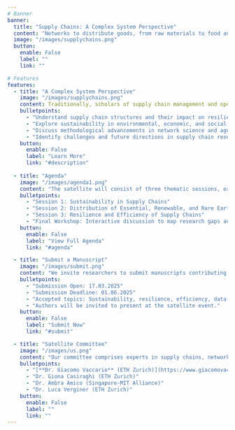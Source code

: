 ```yaml
---
# Banner
banner:
  title: "Supply Chains: A Complex System Perspective"
  content: "Networks to distribute goods, from raw materials to food and medicines, are the backbone of a functioning economy. Recent events, such as the Covid-19 pandemic and geopolitical conflicts, have highlighted the fragility of global supply chains. This satellite aims to explore supply chains from a complex systems perspective, addressing sustainability, resilience, and efficiency challenges. Join us at **[CCS 2025](https://ccs25.cssociety.org/)** to discuss new models and methods to analyze supply chains."
  image: "/images/supplychains.png"
  button:
    enable: False
    label: ""
    link: ""

# Features
features:
  - title: "A Complex System Perspective"
    image: "/images/supplychains.png"
    content: Traditionally, scholars of supply chain management and operations logistics have conceptualized distribution systems as linear chains. Using this perspective implies that supply chains in principle can be fully designed by a single manufacturer. However, nowadays, this conventional approach falls short. While firms could choose their partners, they have limited control over the business relations of those partners. In other words, the connections within the distribution system extend beyond the control of a single entity, and the resulting structure strongly deviates from a simple chain. Thus, today’s distribution systems should be better viewed as self-organized systems emerging from the interactions of several firms. These self-organized systems can be suitably represented as complex networks. Network science has provided tools to move beyond the oversimplified chain perspective. Yet, research in this direction has been limited by a lack of comprehensive data. The satellite aims to bring together researchers from network science, operations research, and supply chain management to discuss new models and methods to analyze supply chains."
    bulletpoints:
      - "Understand supply chain structures and their impact on resilience."
      - "Explore sustainability in environmental, economic, and social dimensions."
      - "Discuss methodological advancements in network science and agent-based models."
      - "Identify challenges and future directions in supply chain research."
    button:
      enable: False
      label: "Learn More"
      link: "#description"
  
  - title: "Agenda"
    image: "/images/agenda1.png"
    content: "The satellite will consist of three thematic sessions, each featuring an invited speaker and a contributed talk. The event will conclude with a workshop synthesizing key insights and outlining future research directions."
    bulletpoints:
      - "Session 1: Sustainability in Supply Chains"
      - "Session 2: Distribution of Essential, Renewable, and Rare Earth Goods"
      - "Session 3: Resilience and Efficiency of Supply Chains"
      - "Final Workshop: Interactive discussion to map research gaps and draft a white paper."
    button:
      enable: False
      label: "View Full Agenda"
      link: "#agenda"

  - title: "Submit a Manuscript"
    image: "/images/submit.png"
    content: "We invite researchers to submit manuscripts contributing to the discussion on supply chains as complex systems. Topics of interest include, but are not limited to, sustainability, resilience, efficiency, network models, and data-driven approaches."
    bulletpoints:
      - "Submission Open: 17.03.2025"
      - "Submission Deadline: 01.06.2025"
      - "Accepted topics: Sustainability, resilience, efficiency, data, and network models."
      - "Authors will be invited to present at the satellite event."
    button:
      enable: False
      label: "Submit Now"
      link: "#submit"

  - title: "Satellite Committee"
    image: "/images/us.png"
    content: "Our committee comprises experts in supply chains, network science, agent-based modelling."
    bulletpoints:
      - "[**Dr. Giacomo Vaccario** (ETH Zurich)](https://www.giacomovaccario.com/)"
      - "Dr. Giona Casiraghi (ETH Zurich)"
      - "Dr. Ambra Amico (Singapore-MIT Alliance)"
      - "Dr. Luca Verginer (ETH Zurich)"
    button:
      enable: False
      label: ""
      link: ""
---
```

